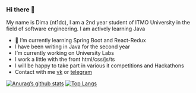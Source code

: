 ### Hi there 👋


My name is Dima (nt1dc), I am a 2nd year student of ITMO University in the field of software engineering. I am actively learning Java

- 🌱 I’m currently learning Spring Boot and React-Redux
- I have been writing in Java for the second year
- I’m currently working on University Labs
- I work a little with the front html/css/js/ts
- I will be happy to take part in various it competitions and Hackathons
- Contact with me [vk](https://vk.com/ntidc) or [telegram](https://t.me/nt1dc) 

[![Anurag’s github stats](https://github-readme-stats.vercel.app/api?username=nt1dc)](https://github.com/nt1dc)
[![Top Langs](https://github-readme-stats.vercel.app/api/top-langs/?username=nt1dc&layout=compact)](https://github.com/nt1dc)
